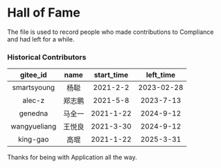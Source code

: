 # Hall of Fame

The file is used to record people who made contributions to Compliance and had left for a while.

### Historical Contributors
| gitee_id | name | start_time | left_time |
| :---: | :---: | :---: | :---: |
| smartsyoung | 杨聪 | 2021-2-2 | 2023-02-28 |
| alec-z | 郑志鹏 | 2021-5-8 | 2023-7-13 |
| genedna | 马全一 | 2021-1-22 | 2024-9-12 |
| wangyueliang | 王悦良 | 2021-3-30 | 2024-9-12 | 
| king-gao | 高琨 | 2021-1-22 | 2025-3-31 |

Thanks for being with  Application all the way.
